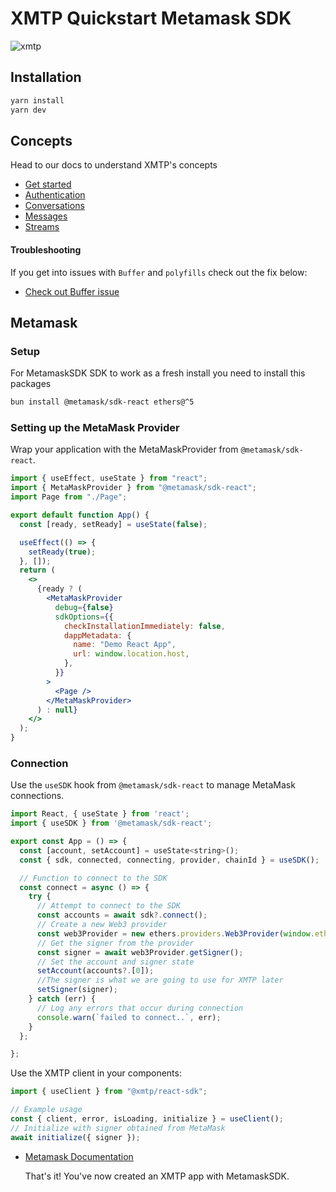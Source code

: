 # XMTP Quickstart Metamask SDK

![xmtp](https://github.com/xmtp/xmtp-quickstart-reactjs/assets/1447073/3f2979ec-4d13-4c3d-bf20-deab3b2ffaa1)

## Installation

```bash
yarn install
yarn dev
```

## Concepts

Head to our docs to understand XMTP's concepts

- [Get started](https://xmtp.org/docs/build/get-started/overview?sdk=react)
- [Authentication](https://xmtp.org/docs/build/authentication?sdk=react)
- [Conversations](https://xmtp.org/docs/build/conversations?sdk=react)
- [Messages](https://xmtp.org/docs/build/messages/?sdk=react)
- [Streams](https://xmtp.org/docs/build/streams/?sdk=react)

#### Troubleshooting

If you get into issues with `Buffer` and `polyfills` check out the fix below:

- [Check out Buffer issue](https://github.com/xmtp/xmtp-js/issues/487)

## Metamask

### Setup

For MetamaskSDK SDK to work as a fresh install you need to install this packages

```bash
bun install @metamask/sdk-react ethers@^5
```

### Setting up the MetaMask Provider

Wrap your application with the MetaMaskProvider from `@metamask/sdk-react`.

```jsx
import { useEffect, useState } from "react";
import { MetaMaskProvider } from "@metamask/sdk-react";
import Page from "./Page";

export default function App() {
  const [ready, setReady] = useState(false);

  useEffect(() => {
    setReady(true);
  }, []);
  return (
    <>
      {ready ? (
        <MetaMaskProvider
          debug={false}
          sdkOptions={{
            checkInstallationImmediately: false,
            dappMetadata: {
              name: "Demo React App",
              url: window.location.host,
            },
          }}
        >
          <Page />
        </MetaMaskProvider>
      ) : null}
    </>
  );
}
```

### Connection

Use the `useSDK` hook from `@metamask/sdk-react` to manage MetaMask connections.

```jsx
import React, { useState } from 'react';
import { useSDK } from '@metamask/sdk-react';

export const App = () => {
  const [account, setAccount] = useState<string>();
  const { sdk, connected, connecting, provider, chainId } = useSDK();

  // Function to connect to the SDK
  const connect = async () => {
    try {
      // Attempt to connect to the SDK
      const accounts = await sdk?.connect();
      // Create a new Web3 provider
      const web3Provider = new ethers.providers.Web3Provider(window.ethereum);
      // Get the signer from the provider
      const signer = await web3Provider.getSigner();
      // Set the account and signer state
      setAccount(accounts?.[0]);
      //The signer is what we are going to use for XMTP later
      setSigner(signer);
    } catch (err) {
      // Log any errors that occur during connection
      console.warn(`failed to connect..`, err);
    }
  };

};
```

Use the XMTP client in your components:

```jsx
import { useClient } from "@xmtp/react-sdk";

// Example usage
const { client, error, isLoading, initialize } = useClient();
// Initialize with signer obtained from MetaMask
await initialize({ signer });
```

- [Metamask Documentation](https://docs.metamask.io/wallet/how-to/connect/set-up-sdk/javascript/react/)

  That's it! You've now created an XMTP app with MetamaskSDK.
